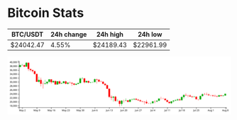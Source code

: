 # Bitcoin Stats

BTC/USDT|24h change|24h high|24h low|
|---|---|---|---|
|$24042.47|4.55%|$24189.43|$22961.99|

<img src="./chart.svg">
